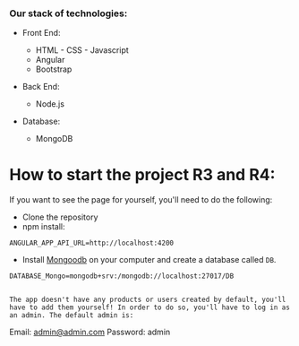 ### Our stack of technologies:

- Front End:

  - HTML - CSS - Javascript
  - Angular
  - Bootstrap

- Back End:

  - Node.js
  
- Database:
  - MongoDB

# How to start the project R3 and R4:

If you want to see the page for yourself, you'll need to do the following:

- Clone the repository
- npm install:

```
ANGULAR_APP_API_URL=http://localhost:4200
```

- Install [Mongoodb](https://www.mongodb.com/) on your computer and create a database called `DB`.

```
DATABASE_Mongo=mongodb+srv:/mongodb://localhost:27017/DB


The app doesn't have any products or users created by default, you'll have to add them yourself! In order to do so, you'll have to log in as an admin. The default admin is:

```
Email: admin@admin.com
Password: admin
```

